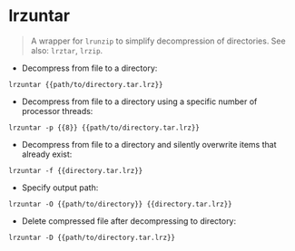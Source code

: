 # lrzuntar

> A wrapper for `lrunzip` to simplify decompression of directories.
> See also: `lrztar`, `lrzip`.

- Decompress from file to a directory:

`lrzuntar {{path/to/directory.tar.lrz}}`

- Decompress from file to a directory using a specific number of processor threads:

`lrzuntar -p {{8}} {{path/to/directory.tar.lrz}}`

- Decompress from file to a directory and silently overwrite items that already exist:

`lrzuntar -f {{directory.tar.lrz}}`

- Specify output path:

`lrzuntar -O {{path/to/directory}} {{directory.tar.lrz}}`

- Delete compressed file after decompressing to directory:

`lrzuntar -D {{path/to/directory.tar.lrz}}`
